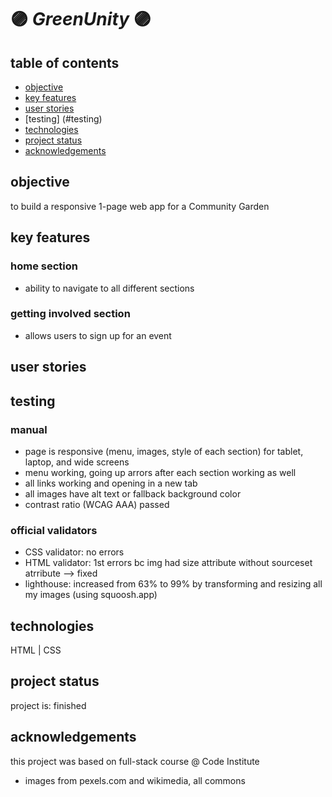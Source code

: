 # :purple_circle: *GreenUnity* :purple_circle:

## table of contents

- [objective](#objective)
- [key features](#key-features)
- [user stories](#user-stories)
- [testing] (#testing)
- [technologies](#technologies)
- [project status](#project-status)
- [acknowledgements](#acknowledgements)

## objective

to build a responsive 1-page web app for a Community Garden

## key features

### home section

- ability to navigate to all different sections

### getting involved section

- allows users to sign up for an event

## user stories

## testing

### manual

- page is responsive (menu, images, style of each section) for tablet, laptop, and wide screens
- menu working, going up arrors after each section working as well
- all links working and opening in a new tab
- all images have alt text or fallback background color
- contrast ratio (WCAG AAA) passed

### official validators

- CSS validator: no errors
- HTML validator: 1st errors bc img had size attribute without sourceset atrribute --> fixed
- lighthouse: increased from 63% to 99% by transforming and resizing all my images (using squoosh.app)

## technologies

HTML | CSS

## project status

project is: finished

## acknowledgements

this project was based on full-stack course @ Code Institute

- images from pexels.com and wikimedia, all commons

